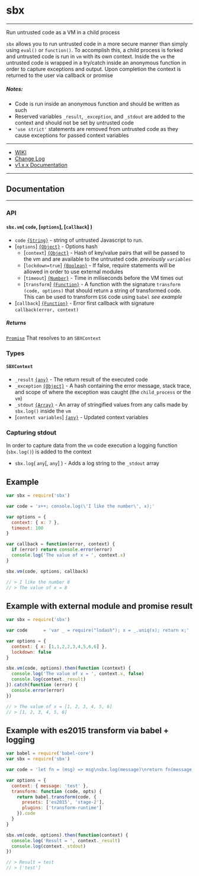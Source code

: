 # sbx
---
Run untrusted code as a VM in a child process

`sbx` allows you to run untrusted code in a more secure manner than simply using `eval()` or `function()`. To accomplish this, a child process is forked and untrusted code is run in `vm` with its own context. Inside the `vm` the untrusted code is wrapped in a try/catch inside an anonymous function in order to capture exceptions and output. Upon completion the context is returned to the user via callback or promise

##### Notes:
* Code is run inside an anonymous function and should be written as such
* Reserved variables `_result`, `_exception`, and `_stdout` are added to the context and should not be set by untrusted code
* `'use strict'` statements are removed from untrusted code as they cause exceptions for passed context variables

---

* [WIKI](https://github.com/bhoriuchi/sbx/wiki)
* [Change Log](https://github.com/bhoriuchi/sbx/wiki/Change-Log)
* [v1.x.x Documentation](https://github.com/bhoriuchi/sbx/wiki/v1.x.x)

---

## Documentation
---
### API

#### `sbx.vm`( `code`, [`options`], [`callback`] )

* `code` [`{String}`](https://developer.mozilla.org/en-US/docs/Web/JavaScript/Reference/Global_Objects/String) - string of untrusted Javascript to run.
* [`options`] [`{Object}`](https://developer.mozilla.org/en-US/docs/Web/JavaScript/Reference/Global_Objects/Object) - Options hash
  * [`context`] [`{Object}`](https://developer.mozilla.org/en-US/docs/Web/JavaScript/Reference/Global_Objects/Object) - Hash of key/value pairs that will be passed to the vm and are available to the untrusted code. *previously `variables`*
  * [`lockdown=true`] [`{Boolean}`](https://developer.mozilla.org/en-US/docs/Web/JavaScript/Reference/Global_Objects/Boolean) - If false, require statements will be allowed in order to use external modules
  * [`timeout`] [`{Number}`](https://developer.mozilla.org/en-US/docs/Web/JavaScript/Reference/Global_Objects/Number) - Time in miliseconds before the VM times out
  * [`transform`] [`{Function}`](https://developer.mozilla.org/en-US/docs/Web/JavaScript/Reference/Global_Objects/Function) - A function with the signature `transform (code, options)` that should return a string of transformed code. This can be used to transform `ES6` code using `babel` *see example*
* [`callback`] [`{Function}`](https://developer.mozilla.org/en-US/docs/Web/JavaScript/Reference/Global_Objects/Function) - Error first callback with signature `callback(error, context)`

##### Returns

[`Promise`](https://developer.mozilla.org/en-US/docs/Web/JavaScript/Reference/Global_Objects/Promise) That resolves to an `SBXContext`


### Types

#### `SBXContext`
* `_result` [`{any}`](https://developer.mozilla.org/en-US/docs/Web/JavaScript/Reference/Global_Objects) - The return result of the executed code
* `_exception` [`{Object}`](https://developer.mozilla.org/en-US/docs/Web/JavaScript/Reference/Global_Objects/Object) - A hash containing the error message, stack trace, and scope of where the exception was caught (the `child_process` or the `vm`)
* `_stdout` [`{Array}`](https://developer.mozilla.org/en-US/docs/Web/JavaScript/Reference/Global_Objects/Array) - An array of stringified values from any calls made by `sbx.log()` inside the `vm`
* [`context variables`] [`{any}`](https://developer.mozilla.org/en-US/docs/Web/JavaScript/Reference/Global_Objects) - Updated context variables


### Capturing stdout
In order to capture data from the `vm` code execution a logging function (`sbx.log()`) is added to the context

* `sbx.log`( `any`[, `any`] ) - Adds a log string to the `_stdout` array

## Example

```js
var sbx = require('sbx')

var code = 'x++; console.log(\'I like the number\', x);'

var options = {
  context: { x: 7 },
  timeout: 100
}

var callback = function(error, context) {
  if (error) return console.error(error)
  console.log('The value of x = ', context.x)
}

sbx.vm(code, options, callback)

// > I like the number 8
// > The value of x = 8
```

## Example with external module and promise result

```js
var sbx = require('sbx')

var code      = 'var _ = require("lodash"); x = _.uniq(x); return x;'

var options = {
  context: { x: [1,1,2,2,3,4,5,6,6] },
  lockdown: false
}

sbx.vm(code, options).then(function (context) {
  console.log('The value of x = ', context.x, false)
  console.log(context._result)
}).catch(function (error) {
  console.error(error)
})

// > The value of x = [1, 2, 3, 4, 5, 6]
// > [1, 2, 3, 4, 5, 6]
```

## Example with es2015 transform via babel + logging

```js
var babel = require('babel-core')
var sbx = require('sbx')

var code = 'let fn = (msg) => msg\nsbx.log(message)\nreturn fn(message)'

var options = {
  context: { message: 'test' },
  transform: function (code, opts) {
    return babel.transform(code, {
      presets: ['es2015', 'stage-2'],
      plugins: ['transform-runtime']
    }).code
  }
}

sbx.vm(code, options).then(function(context) {
  console.log('Result = ', context._result)
  console.log(context._stdout)
})

// > Result = test
// > ['test']
```
